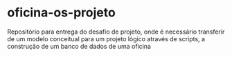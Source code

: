# oficina-os-projeto
Repositório para entrega do desafio de projeto, onde é necessário transferir de um modelo conceitual para um projeto lógico através de scripts, a construção de um banco de dados de uma oficina

